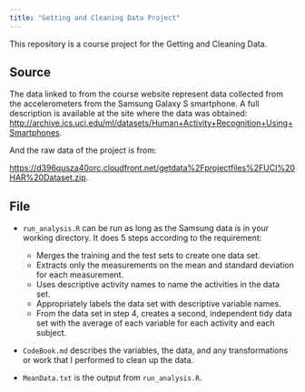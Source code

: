 ```yaml
---
title: "Getting and Cleaning Data Project"
---
```



This repository is a course project for the Getting and Cleaning Data. 

## Source
The data linked to from the course website represent data collected from the accelerometers from the Samsung Galaxy S smartphone. A full description is available at the site where the data was obtained: 
<http://archive.ics.uci.edu/ml/datasets/Human+Activity+Recognition+Using+Smartphones>.

And the raw data of the project is from:

<https://d396qusza40orc.cloudfront.net/getdata%2Fprojectfiles%2FUCI%20HAR%20Dataset.zip>.

## File
- `run_analysis.R` can be run as long as the Samsung data is in your working directory. It does 5 steps according to the requirement:
    + Merges the training and the test sets to create one data set.
    + Extracts only the measurements on the mean and standard deviation for each measurement.
    + Uses descriptive activity names to name the activities in the data set.
    + Appropriately labels the data set with descriptive variable names.
    + From the data set in step 4, creates a second, independent tidy data set with the average of each variable for each activity and each subject.

- `CodeBook.md` describes the variables, the data, and any transformations or work that I performed to clean up the data.

- `MeanData.txt` is the output from `run_analysis.R`.




